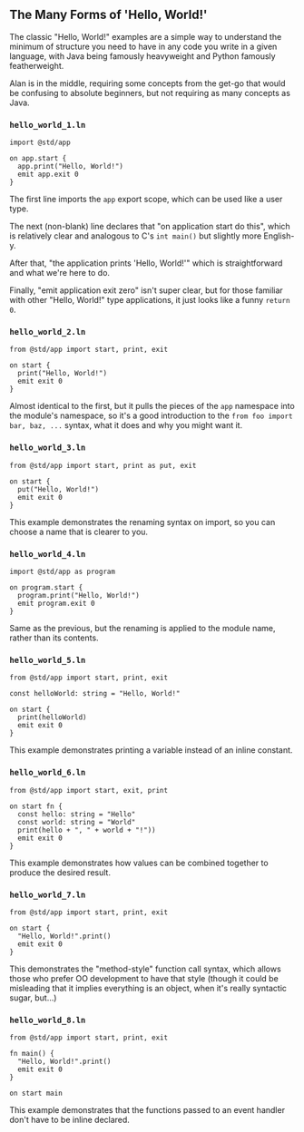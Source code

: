 ## The Many Forms of 'Hello, World!'

The classic "Hello, World!" examples are a simple way to understand the minimum of structure you need to have in any code you write in a given language, with Java being famously heavyweight and Python famously featherweight.

Alan is in the middle, requiring some concepts from the get-go that would be confusing to absolute beginners, but not requiring as many concepts as Java.

### `hello_world_1.ln`

```rust,editable
import @std/app

on app.start {
  app.print("Hello, World!")
  emit app.exit 0
}
```

The first line imports the `app` export scope, which can be used like a user type.

The next (non-blank) line declares that "on application start do this", which is relatively clear and analogous to C's `int main()` but slightly more English-y.

After that, "the application prints 'Hello, World!'" which is straightforward and what we're here to do.

Finally, "emit application exit zero" isn't super clear, but for those familiar with other "Hello, World!" type applications, it just looks like a funny `return 0`.

### `hello_world_2.ln`

```rust,editable
from @std/app import start, print, exit

on start {
  print("Hello, World!")
  emit exit 0
}
```

Almost identical to the first, but it pulls the pieces of the `app` namespace into the module's namespace, so it's a good introduction to the `from foo import bar, baz, ...` syntax, what it does and why you might want it.

### `hello_world_3.ln`

```rust,editable
from @std/app import start, print as put, exit

on start {
  put("Hello, World!")
  emit exit 0
}
```

This example demonstrates the renaming syntax on import, so you can choose a name that is clearer to you.

### `hello_world_4.ln`

```rust,editable
import @std/app as program

on program.start {
  program.print("Hello, World!")
  emit program.exit 0
}
```

Same as the previous, but the renaming is applied to the module name, rather than its contents.

### `hello_world_5.ln`

```rust,editable
from @std/app import start, print, exit

const helloWorld: string = "Hello, World!"

on start {
  print(helloWorld)
  emit exit 0
}
```

This example demonstrates printing a variable instead of an inline constant.

### `hello_world_6.ln`

```rust,editable
from @std/app import start, exit, print

on start fn {
  const hello: string = "Hello"
  const world: string = "World"
  print(hello + ", " + world + "!"))
  emit exit 0
}
```

This example demonstrates how values can be combined together to produce the desired result.

### `hello_world_7.ln`

```rust,editable
from @std/app import start, print, exit

on start {
  "Hello, World!".print()
  emit exit 0
}
```

This demonstrates the "method-style" function call syntax, which allows those who prefer OO development to have that style (though it could be misleading that it implies everything is an object, when it's really syntactic sugar, but...)

### `hello_world_8.ln`

```rust,editable
from @std/app import start, print, exit

fn main() {
  "Hello, World!".print()
  emit exit 0
}

on start main
```

This example demonstrates that the functions passed to an event handler don't have to be inline declared.

